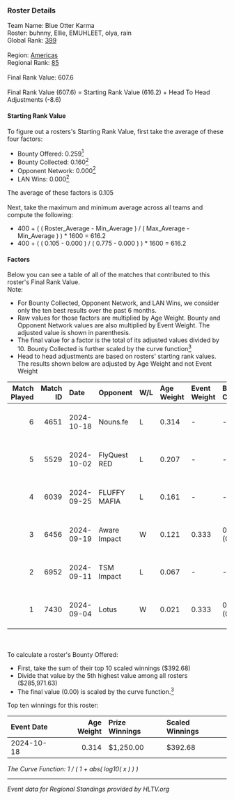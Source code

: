### Roster Details<br />
Team Name: Blue Otter Karma<br />
Roster: buhnny, Ellie, EMUHLEET, olya, rain<br />
Global Rank: [399](../../standings_global_2025_02_28.md)<br />
<br />
Region: [Americas]( ../../standings_americas_2025_02_28.md)<br />
Regional Rank: [85]( ../../standings_americas_2025_02_28.md)<br />
<br />
Final Rank Value:  607.6<br />
<br />
Final Rank Value (607.6) = Starting Rank Value (616.2) + Head To Head Adjustments (-8.6)<br />

#### Starting Rank Value<br />
To figure out a rosters's Starting Rank Value, first take the average of these four factors:<br />
- Bounty Offered: 0.259[<sup>1</sup>](#table2)
- Bounty Collected: 0.160[<sup>2</sup>](#table1)
- Opponent Network: 0.000[<sup>2</sup>](#table1)
- LAN Wins: 0.000[<sup>2</sup>](#table1)

The average of these factors is 0.105<br />
<br />
Next, take the maximum and minimum average across all teams and compute the following:<br />
- 400 + ( ( Roster_Average - Min_Average ) / ( Max_Average - Min_Average ) ) * 1600 = 616.2
- 400 + ( ( 0.105 - 0.000 ) / ( 0.775 - 0.000 ) ) * 1600 = 616.2


#### Factors<br />
Below you can see a table of all of the matches that contributed to this roster's Final Rank Value.<br />
Note:<br />

- For Bounty Collected, Opponent Network, and LAN Wins, we consider only the ten best results over the past 6 months.
- Raw values for those factors are multiplied by Age Weight. Bounty and Opponent Network values are also multiplied by Event Weight. The adjusted value is shown in parenthesis.
- The final value for a factor is the total of its adjusted values divided by 10. Bounty Collected is further scaled by the curve function[<sup>3</sup>](#curveFunction)
- Head to head adjustments are based on rosters' starting rank values. The results shown below are adjusted by Age Weight and not Event Weight
<span id="table1"></span><br />


| Match Played | Match ID | Date       | Opponent     | W/L | Age Weight | Event Weight | Bounty Collected | Opponent Network | LAN Wins  | H2H Adj. | Roster                              |
| -: | -: | :- | :- | :- | :- | :- | :- | :- | :- | -: | :- |
|            6 |     4651 | 2024-10-18 | Nouns.fe     | L   | 0.314      | -            | -                | -                | -         |    -4.75 | buhnny, Ellie, EMUHLEET, olya, rain |
|            5 |     5529 | 2024-10-02 | FlyQuest RED | L   | 0.207      | -            | -                | -                | -         |    -2.70 | buhnny, Ellie, EMUHLEET, olya, rain |
|            4 |     6039 | 2024-09-25 | FLUFFY MAFIA | L   | 0.161      | -            | -                | -                | -         |    -2.35 | buhnny, Ellie, EMUHLEET, olya, rain |
|            3 |     6456 | 2024-09-19 | Aware Impact | W   | 0.121      | 0.333        | 0.001 (0.000)    | 0.008 (0.000)    | 0 (0.000) |     1.90 | buhnny, Ellie, EMUHLEET, olya, rain |
|            2 |     6952 | 2024-09-11 | TSM Impact   | L   | 0.067      | -            | -                | -                | -         |    -1.02 | buhnny, Ellie, EMUHLEET, olya, rain |
|            1 |     7430 | 2024-09-04 | Lotus        | W   | 0.021      | 0.333        | 0.001 (0.000)    | 0.004 (0.000)    | 0 (0.000) |     0.32 | buhnny, Ellie, EMUHLEET, olya, rain |

<br />
<span id="table2"></span><br />
To calculate a roster's Bounty Offered:<br />

- First, take the sum of their top 10 scaled winnings ($392.68)
- Divide that value by the 5th highest value among all rosters ($285,971.63)
- The final value (0.00) is scaled by the curve function.[<sup>3</sup>](#curveFunction)

Top ten winnings for this roster:<br />

| Event Date | Age Weight | Prize Winnings | Scaled Winnings |
| :- | -: | :- | :- |
| 2024-10-18 |      0.314 | $1,250.00      | $392.68         |


<span id="curveFunction"></span>_The Curve Function: 1 / ( 1 + abs( log10( x ) ) )_<br />

---
_Event data for Regional Standings provided by HLTV.org_<br />
